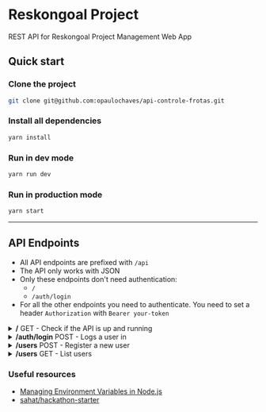 # Reskongoal Project
REST API for Reskongoal Project Management Web App

## Quick start

### Clone the project
```sh
git clone git@github.com:opaulochaves/api-controle-frotas.git
```

### Install all dependencies
```sh
yarn install
```

### Run in dev mode
```sh
yarn run dev
```

### Run in production mode
```sh
yarn start
```

-------------------------------------

## API Endpoints

- All API endpoints are prefixed with `/api`
- The API only works with JSON
- Only these endpoints don't need authentication:
  - `/`
  - `/auth/login`
- For all the other endpoints you need to authenticate. You need to set a header `Authorization` with `Bearer your-token`

</summary>
<details>
<summary><b>/</b> GET - Check if the API is up and running</summary>

</details>

<details>
<summary><b>/auth/login</b> POST - Logs a user in</summary>

- Request body

  ```json
  {
    "email": "paul@email.com",
    "password": "12345"
  }
  ```

- Response

  ```json
  {
    "token": "your-token",
    "email": "paul@email.com"
  }
  ```

</details>

<details>
<summary><b>/users</b> POST - Register a new user</summary>

- Constraints
  - The user email is unique
- Fields
  - `name [required]`
  - `email [required]`
  - `password [required]`
- Request body

  ```json
  {
    "name": "Paul",
    "email": "paul@email.com",
    "password": "12345"
  }
  ```
- Response

  - **201** - Created
  
    ```json
    {
      "token": "your-token",
      "email": "paul@email.com"
    }
    ```
    
</details>

<details>
<summary><b>/users</b> GET - List users</summary>

- Response

  ```json
  [
    {
      "_id": "58b59c61c537a718e6255bf5",
      "updatedAt": "2017-02-28T15:50:57.310Z",
      "createdAt": "2017-02-28T15:50:57.310Z",
      "name": "Paul",
      "email": "paul@email.com"
    }
  ]
  ```
</details>

### Useful resources
- [Managing Environment Variables in Node.js](https://medium.com/@rafaelvidaurre/managing-environment-variables-in-node-js-2cb45a55195f)
- [sahat/hackathon-starter](https://github.com/sahat/hackathon-starter/)
